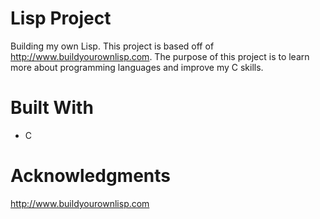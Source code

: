 # Lisp Project
Building my own Lisp. This project is based off of http://www.buildyourownlisp.com. The purpose of this project is to learn more about programming languages and improve my C skills. 


# Built With
* C


# Acknowledgments
 http://www.buildyourownlisp.com